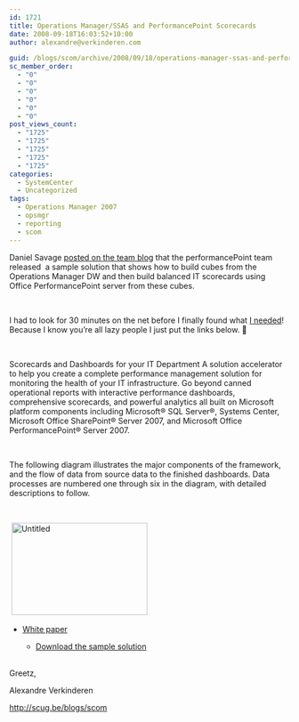 ```yaml
---
id: 1721
title: Operations Manager/SSAS and PerformancePoint Scorecards
date: 2008-09-18T16:03:52+10:00
author: alexandre@verkinderen.com

guid: /blogs/scom/archive/2008/09/18/operations-manager-ssas-and-performancepoint-scorecards.aspx
sc_member_order:
  - "0"
  - "0"
  - "0"
  - "0"
  - "0"
  - "0"
post_views_count:
  - "1725"
  - "1725"
  - "1725"
  - "1725"
  - "1725"
categories:
  - SystemCenter
  - Uncategorized
tags:
  - Operations Manager 2007
  - opsmgr
  - reporting
  - scom
---
```

Daniel Savage <a href="http://blogs.technet.com/momteam/archive/2008/09/17/operations-manager-ssas-and-performancepoint-scorecards.aspx" target="_blank">posted on the team blog</a> that the performancePoint team released&nbsp; a sample solution that shows how to build cubes from the Operations Manager DW and then build balanced IT scorecards using Office PerformancePoint server from these cubes. 

&nbsp;

I had to look for 30 minutes on the net before I finally found what <a href="http://www.microsoft.com/business/performancepoint/downloads/default.aspx" target="_blank">I needed</a>!&nbsp; Because I know you&#8217;re all lazy people I just put the links below. 🙂 

&nbsp;

Scorecards and Dashboards for your IT Department A solution accelerator to help you create a complete performance management solution for monitoring the health of your IT infrastructure. Go beyond canned operational reports with interactive performance dashboards, comprehensive scorecards, and powerful analytics all built on Microsoft platform components including Microsoft® SQL Server®, Systems Center, Microsoft Office SharePoint® Server 2007, and Microsoft Office PerformancePoint® Server 2007.

&nbsp;

The following diagram illustrates the major components of the framework, and the flow of data from source data to the finished dashboards. Data processes are numbered one through six in the diagram, with detailed descriptions to follow.

&nbsp;

&nbsp;[<img style="border-right: 0px;border-top: 0px;border-left: 0px;border-bottom: 0px" height="166" alt="Untitled" src="http://scug.be/blogs/scom/WindowsLiveWriter/OperationsManagerSSASandPerformancePoint_FD0B/Untitled_thumb.jpg" width="244" border="0" />](http://scug.be/blogs/scom/WindowsLiveWriter/OperationsManagerSSASandPerformancePoint_FD0B/Untitled_2.jpg) 

  * <a href="http://download.microsoft.com/download/0/A/3/0A3988D3-A847-4E72-AD17-0381BC5EDA41/IT%20Operations%20Scorecards%20and%20Dashboards.doc" target="_blank">White paper</a> 
      * [Download the sample solution](http://download.microsoft.com/download/4/E/2/4E26E51D-E9EF-4DD5-8194-FE95E228335E/IT%20Operations%20Scorecards%20and%20Dashboards%20Sample.zip)</ul> 
    &nbsp;
    
    Greetz,
    
    Alexandre Verkinderen
    
    <http://scug.be/blogs/scom>
